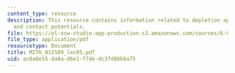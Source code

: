 ```yaml
---
content_type: resource
description: This resource contains information related to depletion approximation
  and contact potentials.
file: https://ol-ocw-studio-app-production.s3.amazonaws.com/courses/6-012-microelectronic-devices-and-circuits-spring-2009/ac6a8e55da0ad6e1f7dedc37d86b6a75_MIT6_012S09_lec05.pdf
file_type: application/pdf
resourcetype: Document
title: MIT6_012S09_lec05.pdf
uid: ac6a8e55-da0a-d6e1-f7de-dc37d86b6a75
---
```

